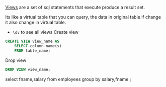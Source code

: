 [Views](https://youtu.be/cnzka7kF5Zk?si=Wy3bd9bZPXyX21uM&t=13517)
are a set of sql statements that execute produce a result set.  

Its like a virtual table that you can query, the data in original table if change it also change in virtual table.

- `\dv` to see all views
Create view 
```sql
CREATE VIEW view_name AS
    SELECT column_name(s)
    FROM table_name;
```

Drop view
```sql
DROP VIEW view_name;
```
select fname,salary from employees group by salary,fname ;		